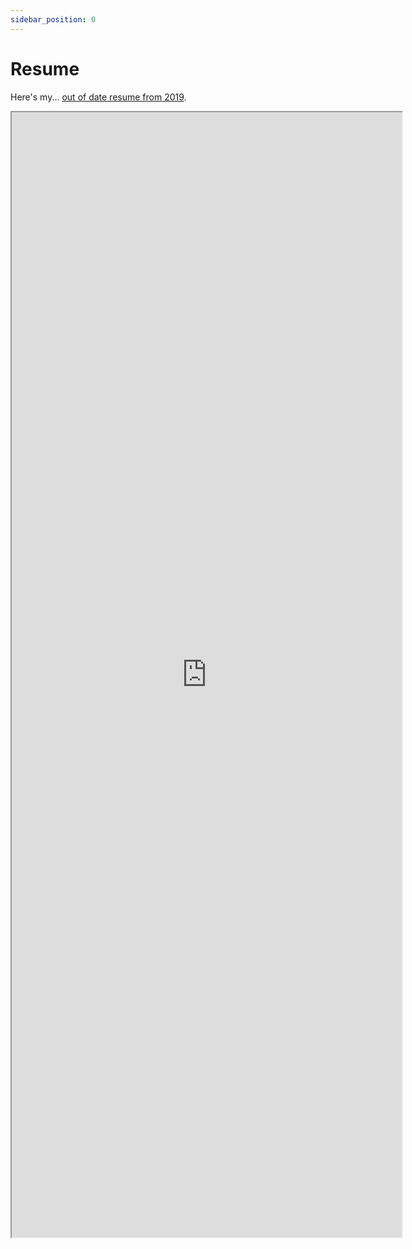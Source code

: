 ```yaml
---
sidebar_position: 0
---
```


# Resume

Here's my... [out of date resume from 2019](https://docs.google.com/document/d/1krS580XFzJaa7lDEA0EDVgjwkGqWfcjZUNfDD2aRIjY/edit?usp=sharing).

<iframe width="624" height="1800" src="https://docs.google.com/document/d/e/2PACX-1vTTNKkp-FeqaO6KxPQWdA0c-nAgezZ_NTMemwBwMEnUI8iZfKcTil_tXa051UGRaMCh-_IChtWuKuCF/pub?embedded=true"></iframe>